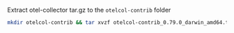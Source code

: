 Extract otel-collector tar.gz to the `otelcol-contrib` folder

```bash
mkdir otelcol-contrib && tar xvzf otelcol-contrib_0.79.0_darwin_amd64.tar.gz -C otelcol-contrib
```
